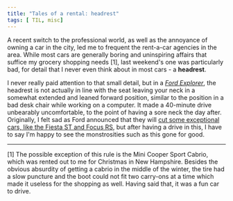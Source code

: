 ```yaml
---
title: "Tales of a rental: headrest"
tags: [ TIL, misc]
---
```



A recent switch to the professional world, as well as the annoyance of owning a car in the city, led me to frequent the rent-a-car agencies in the area. While most cars are generally boring and uninspiring affairs that suffice my grocery shopping needs [1], last weekend's one was particularly bad, for detail that I never even think about in most cars - a **headrest**.

I never really paid attention to that small detail, but in a _[Ford Explorer](https://www.cars.com/research/ford-explorer-2018/)_, the headrest is not actually in line with the seat leaving your neck in a somewhat extended and leaned forward position, similar to the position in a bad desk chair while working on a computer. It made a 40-minute drive unbearably uncomfortable, to the point of having a sore neck the day after. Originally, I felt sad as Ford announced that they will [cut some exceptional cars, like the Fiesta ST and Focus RS](https://techcrunch.com/2018/04/25/ford-to-stop-selling-every-car-in-north-america-but-the-mustang-and-focus-active/), but after having a drive in this, I have to say I'm happy to see the monstrosities such as this gone for good.




---
[1] The possible exception of this rule is the Mini Cooper Sport Cabrio, which was rented out to me for Christmas in New Hampshire. Besides the obvious absurdity of getting a cabrio in the middle of the winter, the tire had a slow puncture and the boot could not fit two carry-ons at a time which made it useless for the shopping as well. Having said that, it was a fun car to drive.
